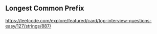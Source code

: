 ## Longest Common Prefix
https://leetcode.com/explore/featured/card/top-interview-questions-easy/127/strings/887/
